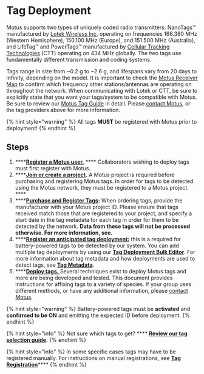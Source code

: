 # Tag Deployment

Motus supports two types of uniquely coded radio transmitters: NanoTags™ manufactured by [Lotek Wireless Inc](http://lotek.com), operating on frequencies 166.380 MHz (Western Hemisphere), 150.100 MHz (Europe), and 151.500 MHz (Australia), and LifeTag™ and PowerTags™ manufactured by [Cellular Tracking Technologies](http://www.celltracktech.com) (CTT) operating on 434 MHz globally. The two tags use fundamentally different transmission and coding systems.

Tags range in size from \~0.2 g to \~2.6 g, and lifespans vary from 20 days to infinity, depending on the model. It is important to check the [Motus Receiver Map](https://motus.org/data/receiversMap) to confirm which frequency other stations/antennas are operating on throughout the network. When communicating with Lotek or CTT, be sure to explicitly state that you want your tags/system to be compatible with Motus. Be sure to review our [Motus Tag Guide](broken-reference) in detail. Please [contact Motus](https://motus.org/contact), or the tag providers above for more information.

{% hint style="warning" %}
All tags **MUST** be registered with Motus prior to deployment!
{% endhint %}

## Steps

1. ****[**Register a Motus user.**](https://motus.org/data/user/new) **** Collaborators wishing to deploy tags must first register with Motus.
2. ****[**Join or create a project**](../../project-management/introduction.md)**.** A Motus project is required before purchasing and registering Motus tags. In order for tags to be detected using the Motus network, they must be registered to a Motus project. ****&#x20;
3. ****[**Purchase and Register Tags**](https://docs.motus.org/motus-docs/tags/tag-selection#purchasing-tags)**:** When ordering tags, provide the manufacturer with your Motus project ID. Please ensure that tags received match those that are registered to your project, and specify a start date in the tag metadata for each tag in order for them to be detected by the network. **Data from these tags will not be processed otherwise. For more information, see.**
4. ****[**Register an anticipated tag deployment:**](../../project-management/tag-management/#anticipated-deployments) this is a required for battery-powered tags to be detected by our system. You can add multiple tag deployments by using our [**Tag Deployment Bulk Editor**](../../project-management/tag-management/#tag-deployment-bulk-editor). For more information about tag metadata and how deployments are used to detect tags, see [**Tag Metadata**](../../project-management/tag-management/tag-metadata.md#why-metadata-is-so-important).
5. ****[**Deploy tags.** ](../../tags/tag-deployment.md)Several techniques exist to deploy Motus tags and more are being developed and tested. This document provides instructions for affixing tags to a variety of species. If your group uses different methods, or have any additional information, please [contact Motus](https://motus.org/contact).

{% hint style="warning" %}
Battery-powered tags must be **activated** and **confirmed to be ON** and emitting the expected ID before deployment.
{% endhint %}

{% hint style="info" %}
Not sure which tags to get? **** [**Review our tag selection guide**](https://docs.motus.org/motus-docs/tags/tag-selection)**.**
{% endhint %}

{% hint style="info" %}
In some specific cases tags may have to be registered manually. For instructions on manual registrations, see [**Tag Registration**](../../project-management/tag-management/tag-registration.md)****
{% endhint %}
